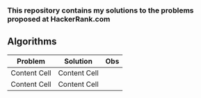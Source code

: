 ### This repository contains my solutions to the problems proposed at HackerRank.com

## Algorithms

| Problem  | Solution | Obs
| ------------- | ------------- | ------------- | 
| Content Cell  | Content Cell  |
| Content Cell  | Content Cell  |
